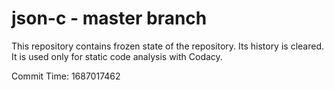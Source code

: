 # json-c - master branch

This repository contains frozen state of the repository.
Its history is cleared. It is used only for static code
analysis with Codacy.

Commit Time: 1687017462